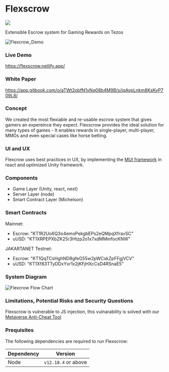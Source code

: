 # Flexscrow
[![](https://img.shields.io/badge/license-MIT-brightgreen)](LICENSE)

Extensible Escrow system for Gaming Rewards on Tezos

![Flexcrow_Demo](https://user-images.githubusercontent.com/2120817/205573560-178b0c03-1d64-46ae-afb1-74577e1625f3.gif)

### Live Demo

https://flexscrow.netlify.app/

### White Paper

https://app.gitbook.com/o/aTWt2obfN1vNq08b4M9B/s/jqAvpLnkm8KsKyP709L8/

### Concept
We created the most flexiable and re-usable escrow system that gives gamers an expereince they expect. Flexscrow provides the ideal solution for many types of games - It enables rewards in single-player, multi-player, MMOs and even special cases like horse betting.

### UI and UX

Flexcrow uses best practices in UX, by implementing the [MUI  framework](https://mui.com/) in react and optimized Unity framework. 

### Components
- Game Layer (Unity, react, next)
- Server Layer (node)
- Smart Contract Layer (Michelson)

### Smart Contracts

Mainnet:
- Escrow: "KT1R2Uo6Q3o4emoPekgbEPs2eQMpqXfravSC"
- uUSD: "KT1XRPEPXbZK25r3Htzp2o1x7xdMMmfocKNW"

JAKARTANET Testnet:
- Escrow: "KT1QqTCsHghND8gfeG55w2pWCskZpFFgjVCV"
- uUSD: "KT1Xf83TTyDDxYxr1x2jKFjHXcCsD4RSnaE5"


### System Diagram

![Flexcrow Flow Chart](https://user-images.githubusercontent.com/2120817/205564205-d8d43651-c144-4402-9f5c-949bae064286.jpg)

### Limitations, Potential Risks and Security Questions

Flexscrow is vulnerable to JS injection, this vulnarability is solved with our [Metaverse Anti-Cheat Tool](https://github.com/Blockchain-Alchemy/Metaverse-Anti-Cheat)

### Prequisites
The following dependencies are required to run Flexscrow:

| Dependency | Version             |
| ---------- | ------------------- |
| Node       | `v12.18.4` or above |

